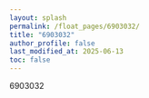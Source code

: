 ```yaml
---
layout: splash
permalink: /float_pages/6903032/
title: "6903032"
author_profile: false
last_modified_at: 2025-06-13
toc: false
---
```

 
6903032

